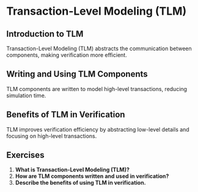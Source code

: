 # Transaction-Level Modeling (TLM)

## Introduction to TLM
Transaction-Level Modeling (TLM) abstracts the communication between components, making verification more efficient.

## Writing and Using TLM Components
TLM components are written to model high-level transactions, reducing simulation time.

## Benefits of TLM in Verification
TLM improves verification efficiency by abstracting low-level details and focusing on high-level transactions.

## Exercises
1. **What is Transaction-Level Modeling (TLM)?**
2. **How are TLM components written and used in verification?**
3. **Describe the benefits of using TLM in verification.**
